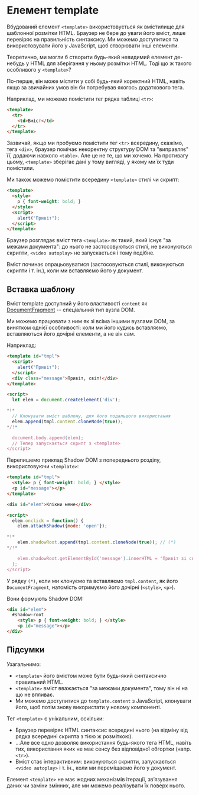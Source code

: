 
# Елемент template

Вбудований елемент `<template>` використовується як вмістилище для шаблонної розмітки HTML. Браузер не бере до уваги його вміст, лише перевіряє на правильність синтаксису. Ми можемо доступитися та використовувати його у JavaScript, щоб створювати інші елементи.

Теоретично, ми могли б створити будь-який невидимий елемент де-небудь у HTML для зберігання у ньому розмітки HTML. Тоді що ж такого особливого у `<template>`?

По-перше, він може містити у собі будь-який коректний HTML, навіть якщо за звичайних умов він би потребував якогось додаткового тега.

Наприклад, ми можемо помістити тег рядка таблиці `<tr>`:
```html
<template>
  <tr>
    <td>Вміст</td>
  </tr>
</template>
```

Зазвичай, якщо ми пробуємо помістити тег `<tr>` всередину, скажімо, тега `<div>`, браузер помічає некоректну структуру DOM та "виправляє" її, додаючи навколо `<table>`. Але це не те, що ми хочемо. На противагу цьому, `<template>` зберігає дані у тому вигляді, у якому ми їх туди помістили.

Ми також можемо помістити всередину `<template>` стилі чи скрипт:

```html
<template>
  <style>
    p { font-weight: bold; }
  </style>
  <script>
    alert("Привіт");
  </script>
</template>
```

Браузер розглядає вміст тега `<template>` як такий, який існує "за межами документа": до нього не застосовуються стилі, не виконуються скрипти, `<video autoplay>` не запускається і тому подібне.

Вміст починає опрацьовуватися (застосовуються стилі, виконуються скрипти і т. ін.), коли ми вставляємо його у документ.

## Вставка шаблону

Вміст template доступний у його властивості `content` як [DocumentFragment](info:modifying-document#document-fragment) -- спеціальний тип вузла DOM.

Ми можемо працювати з ним як зі всіма іншими вузлами DOM, за винятком однієї особливості: коли ми його кудись вставляємо, вставляються його дочірні елементи, а не він сам.

Наприклад:

```html run
<template id="tmpl">
  <script>
    alert("Привіт");
  </script>
  <div class="message">Привіт, світ!</div>
</template>

<script>
  let elem = document.createElement('div');

*!*
  // Клонувати вміст шаблону, для його подальшого використання
  elem.append(tmpl.content.cloneNode(true));
*/!*

  document.body.append(elem);
  // Тепер запускається скрипт з <template>
</script>
```

Перепишемо приклад Shadow DOM з попереднього розділу, використовуючи `<template>`:

```html run untrusted autorun="no-epub" height=60
<template id="tmpl">
  <style> p { font-weight: bold; } </style>
  <p id="message"></p>
</template>

<div id="elem">Клікни мене</div>

<script>
  elem.onclick = function() {
    elem.attachShadow({mode: 'open'});

*!*
    elem.shadowRoot.append(tmpl.content.cloneNode(true)); // (*)
*/!*

    elem.shadowRoot.getElementById('message').innerHTML = "Привіт зі світу тіней!";
  };
</script>
```

У рядку `(*)`, коли ми клонуємо та вставляємо `tmpl.content`, як його `DocumentFragment`, натомість отримуємо його дочірні (`<style>`, `<p>`).

Вони формують Shadow DOM:

```html
<div id="elem">
  #shadow-root
    <style> p { font-weight: bold; } </style>
    <p id="message"></p>
</div>
```

## Підсумки

Узагальнимо:

- `<template>` його вмістом може бути будь-який синтаксично правильний HTML.
- `<template>` вміст вважається "за межами документа", тому він ні на що не впливає.
- Ми можемо доступитися до `template.content` з JavaScript, клонувати його, щоб потім знову використати у новому компоненті.

Тег `<template>` є унікальним, оскільки:

- Браузер перевіряє HTML синтаксис всередині нього (на відміну від рядка всередині скрипта з тією ж розміткою).
- ...Але все одно дозволяє використання будь-якого тега HTML, навіть тих, використання яких не має сенсу без відповідної обгортки (напр. `<tr>`).
- Вміст стає інтерактивним: виконуються скрипти, запускається `<video autoplay>` і т. ін., коли ми переміщаємо його у документ.

Елемент `<template>` не має жодних механізмів ітерації, зв’язування даних чи заміни змінних, але ми можемо реалізувати їх поверх нього.
